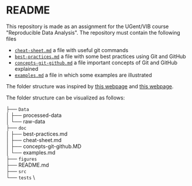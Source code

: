 # README

This repository is made as an assignment for the UGent/VIB course "Reproducible Data Analysis".
The repository must contain the following files

- [`cheat-sheet.md`](./doc/cheat-sheet.md) a file with useful git commands
- [`best-practices.md`](./doc/best-practices.md) a file with some best practices using Git and GitHub
- [`concepts-git-github.md`](./doc/best-practices.md) a file important concepts of Git and GitHub explained
- [`examples.md`](./doc/examples.m) a file in which some examples are illustrated


The folder structure was inspired by [this webpage](https://coderefinery.github.io/reproducible-research/organizing-projects/) and 
[this webpage](https://medium.com/code-factory-berlin/github-repository-structure-best-practices-248e6effc405).

The folder structure can be visualized as follows:


├── `Data` \
│   ├── processed-data \
│   └── raw-data \
├── `doc` \
│   ├── best-practices.md \
│   ├── cheat-sheet.md \
│   ├── concepts-git-github.MD \
│   └── examples.md \
├── `figures` \
├── README.md \
├── `src` \
└── `tests` \
